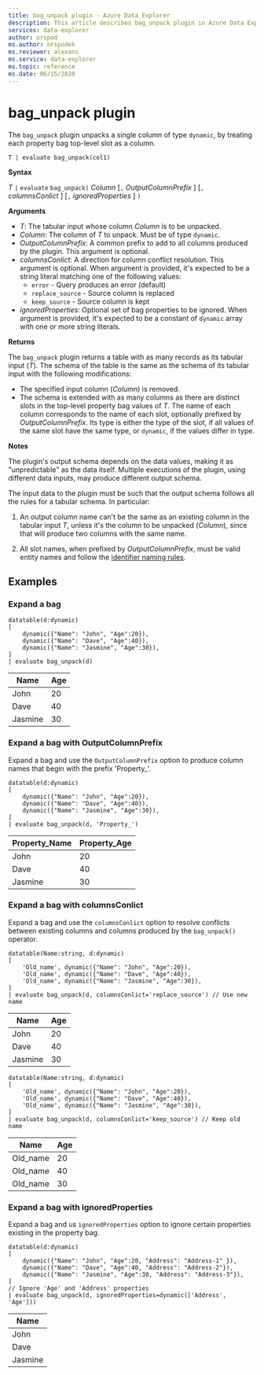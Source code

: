 ```yaml
---
title: bag_unpack plugin - Azure Data Explorer
description: This article describes bag_unpack plugin in Azure Data Explorer.
services: data-explorer
author: orspod
ms.author: orspodek
ms.reviewer: alexans
ms.service: data-explorer
ms.topic: reference
ms.date: 06/15/2020
---
```

# bag_unpack plugin

The `bag_unpack` plugin unpacks a single column of type `dynamic`, by treating each property bag top-level slot as a column.

    T | evaluate bag_unpack(col1)

**Syntax**

*T* `|` `evaluate` `bag_unpack(` *Column* [`,` *OutputColumnPrefix* ] [`,` *columnsConlict* ] [`,` *ignoredProperties* ] `)`

**Arguments**

* *T*: The tabular input whose column *Column* is to be unpacked.
* *Column*: The column of *T* to unpack. Must be of type `dynamic`.
* *OutputColumnPrefix*: A common prefix to add to all columns produced by the plugin. This argument is optional.
* *columnsConlict*: A direction for column conflict resolution. This argument is optional. When argument is provided, it's expected to be a string literal matching one of the following values:
    - `error` - Query produces an error (default)
    - `replace_source` - Source column is replaced
    - `keep_source` - Source column is kept
* *ignoredProperties*: Optional set of bag properties to be ignored. When argument is provided, it's expected to be a constant of `dynamic` array with one or more string literals.

**Returns**

The `bag_unpack` plugin returns a table with as many records as its tabular input (*T*). The schema of the table is the same as the schema of its tabular input with the following modifications:

* The specified input column (*Column*) is removed.
* The schema is extended with as many columns as there are distinct slots in
  the top-level property bag values of *T*. The name of each column corresponds
  to the name of each slot, optionally prefixed by *OutputColumnPrefix*. Its
  type is either the type of the slot, if all values of the same slot have the
  same type, or `dynamic`, if the values differ in type.

**Notes**

The plugin's output schema depends on the data values, making it as "unpredictable"
as the data itself. Multiple executions of the plugin, using different
data inputs, may produce different output schema.

The input data to the plugin must be such that the output schema follows all the rules for a tabular schema. In particular:

1. An output column name can't be the same as an existing column in the tabular
   input *T*, unless it's the column to be unpacked (*Column*), since that will produce two columns with the same name.

1. All slot names, when prefixed by *OutputColumnPrefix*, must be valid
   entity names and follow the [identifier naming rules](./schema-entities/entity-names.md#identifier-naming-rules).

## Examples

### Expand a bag


<!-- csl: https://help.kusto.windows.net/Samples -->
```kusto
datatable(d:dynamic)
[
    dynamic({"Name": "John", "Age":20}),
    dynamic({"Name": "Dave", "Age":40}),
    dynamic({"Name": "Jasmine", "Age":30}),
]
| evaluate bag_unpack(d)
```

|Name  |Age|
|------|---|
|John  |20 |
|Dave  |40 |
|Jasmine|30 |


### Expand a bag with OutputColumnPrefix

Expand a bag and use the `OutputColumnPrefix` option to produce column names that begin with the prefix 'Property_'.

<!-- csl: https://help.kusto.windows.net/Samples -->
```kusto
datatable(d:dynamic)
[
    dynamic({"Name": "John", "Age":20}),
    dynamic({"Name": "Dave", "Age":40}),
    dynamic({"Name": "Jasmine", "Age":30}),
]
| evaluate bag_unpack(d, 'Property_')
```

|Property_Name|Property_Age|
|---|---|
|John|20|
|Dave|40|
|Jasmine|30|

### Expand a bag with columnsConlict

Expand a bag and use the `columnsConlict` option to resolve conflicts between existing columns and columns produced by the `bag_unpack()` operator.

<!-- csl: https://help.kusto.windows.net/Samples -->
```kusto
datatable(Name:string, d:dynamic)
[
    'Old_name', dynamic({"Name": "John", "Age":20}),
    'Old_name', dynamic({"Name": "Dave", "Age":40}),
    'Old_name', dynamic({"Name": "Jasmine", "Age":30}),
]
| evaluate bag_unpack(d, columnsConlict='replace_source') // Use new name
```

|Name|Age|
|---|---|
|John|20|
|Dave|40|
|Jasmine|30|

<!-- csl: https://help.kusto.windows.net/Samples -->
```kusto
datatable(Name:string, d:dynamic)
[
    'Old_name', dynamic({"Name": "John", "Age":20}),
    'Old_name', dynamic({"Name": "Dave", "Age":40}),
    'Old_name', dynamic({"Name": "Jasmine", "Age":30}),
]
| evaluate bag_unpack(d, columnsConlict='keep_source') // Keep old name
```

|Name|Age|
|---|---|
|Old_name|20|
|Old_name|40|
|Old_name|30|

### Expand a bag with ignoredProperties

Expand a bag and us `ignoredProperties` option to ignore certain properties existing in the property bag.

<!-- csl: https://help.kusto.windows.net/Samples -->
```kusto
datatable(d:dynamic)
[
    dynamic({"Name": "John", "Age":20, "Address": "Address-1" }),
    dynamic({"Name": "Dave", "Age":40, "Address": "Address-2"}),
    dynamic({"Name": "Jasmine", "Age":30, "Address": "Address-3"}),
]
// Ignore 'Age' and 'Address' properties
| evaluate bag_unpack(d, ignoredProperties=dynamic(['Address', 'Age']))
```

|Name|
|---|
|John|
|Dave|
|Jasmine|

